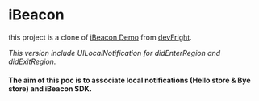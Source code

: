 iBeacon
=======

this project is a clone of [iBeacon Demo](http://cdn5.devfright.com/wp-content/uploads/2013/09/iBeacons-Demo.zip) from [devFright](http://www.devfright.com/ibeacons-tutorial-ios-7-clbeaconregion-clbeacon/).


*This version include UILocalNotification for didEnterRegion and didExitRegion.*

#### The aim of this poc is to associate local notifications (Hello store & Bye store) and iBeacon SDK. 


